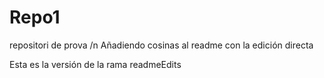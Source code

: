 # Repo1
repositori de prova /n
Añadiendo cosinas al readme con la edición directa

Esta es la versión de la rama readmeEdits


